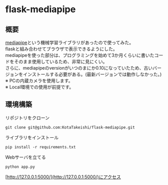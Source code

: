 # flask-mediapipe

## 概要

[mediapipe](https://developers.google.com/mediapipe)という機械学習ライブラリがあったので使ってみた。  
flaskと組み合わせてブラウザで表示できるようにした。  
mediapipeを使った部分は、プログラミングを始めて3か月くらいに書いたコードをそのまま使用しているため、非常に見にくい。  
さらに、mediapipeのversionがいつのまにか0.10になっていたため、古いバージョンをインストールする必要がある。(最新バージョンでは動作しなかった。)  
※ PCの内蔵カメラを使用します。  
※ Local環境での使用が前提です。


## 環境構築

リポジトリをクローン
```
git clone git@github.com:KotaTakeishi/flask-mediapipe.git
```

ライブラリをインストール
```
pip install -r requirements.txt
```

Webサーバを立てる
```
python app.py
```

[http://127.0.0.1:5000/](http://127.0.0.1:5000/)にアクセス

